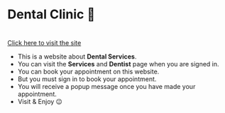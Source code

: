 # Dental Clinic 🦷 <h1>

[Click here to visit the site](https://dental-clinic-1a8c1.web.app)

- This is a website about **Dental Services**.
- You can visit the **Services** and **Dentist** page when you are signed in.
- You can book your appointment on this website.
- But you must sign in to book your appointment.
- You will receive a popup message once you have made your appointment.
- Visit & Enjoy 😉
